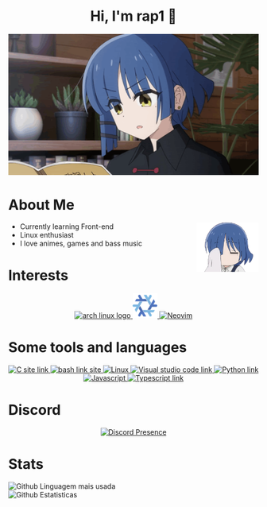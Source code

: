<div align="center">
  <!-- Profile -->
  <div>
    <h1> Hi, I'm rap1 👋 </h1>
    <img src="/resources/ryo-surprise.gif" alt="ryo image" width="700">
  </div>
</div>

<!-- About -->
# About Me

<img align="right" src="/resources/ryo_chibi.png" alt="side image" width="125" height="100">
<ul>
    <li>Currently learning Front-end </li>
    <li>Linux enthusiast </li>
    <li>I love animes, games and bass music </li>
</ul>

<!-- Interests -->
# Interests

<div align="center">
    <a href="https://archlinux.org/" target="_blank">
      <img src="https://cdn.jsdelivr.net/gh/walkxcode/dashboard-icons/png/arch.png" alt="arch linux logo" width="50" height="50">
    </a>
    <a href="https://nixos.org/" target="_blank">
      <img src="/resources/nixos.png" alt="nixos logo" width="50" height="50">
    </a>
    <a href="https://neovim.io/" target="_blank">
      <img src="https://skillicons.dev/icons?i=neovim" alt="Neovim" width="50" height="50">
    </a>
</div>

<!-- Tools -->
<div align="center">
    <h1 align="left">Some tools and languages</h1>
    <p>
      <a href="https://www.learn-c.org/">
        <img src="https://cdn.jsdelivr.net/gh/walkxcode/dashboard-icons/png/c.png" alt="C site link" width="50" height="50">
      </a>
      <a href="https://www.gnu.org/software/bash/" target="_blank" rel="noreferrer">
        <img src="https://cdn.jsdelivr.net/gh/walkxcode/dashboard-icons/png/terminal.png" alt="bash link site" width="50" height="50">
      </a>
      <a href="https://linux.org/" target="_blank" rel="noreferrer">
        <img src="https://skillicons.dev/icons?i=linux" alt="Linux" height="50">
      </a>
      <a href="https://code.visualstudio.com/" target="_blank" rel="noreferrer">
        <img src="https://cdn.jsdelivr.net/gh/walkxcode/dashboard-icons/png/code.png" alt="Visual studio code link" width="50" height="50">
      </a>
      <a href="https://python.org/" target="_blank" rel="noreferrer">
        <img src="https://cdn.jsdelivr.net/gh/walkxcode/dashboard-icons/png/python.png" alt="Python link" width="50" height="50">
      </a>
      <a href="https://developer.mozilla.org/pt-BR/docs/Web/JavaScript" target="_blank" rel="noreferrer">
        <img src="https://cdn.jsdelivr.net/gh/walkxcode/dashboard-icons/png/javascript.png" alt=Javascript link" width="50" height="50">
      </a>
      <a href="https://www.typescriptlang.org/" target="_blank" rel="noreferrer">
        <img src="https://cdn.jsdelivr.net/gh/walkxcode/dashboard-icons/png/typescript.png" alt="Typescript link" width="50" height="50">
      </a>
    </p>
</div>

<!-- Discord -->
# Discord

<div align="center">
  <a href="https://discord.com/users/535152853560328202" target="_blank" rel="noreferrer">
    <img src="https://lanyard.cnrad.dev/api/535152853560328202?showDisplayName=true&idleMessage=Problably%20Sleeping...&borderRadius=30px" alt="Discord Presence">
  </a>
</div>

<!-- Stats -->
# Stats

<div>
  <img src="https://github-readme-stats.vercel.app/api/top-langs/?username=srcrapi&hide=css&layout=compact&locale=en&langs_count=6&count_private=true&theme=dracula&hide_border=true" alt="Github Linguagem mais usada" />
  <br>
  <img src="https://github-readme-stats.vercel.app/api?username=srcrapi&show_icons=true&theme=dracula&count_private=true" alt="Github Estatisticas" />
</div>
